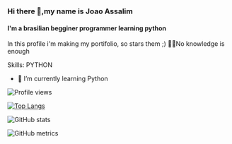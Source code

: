 ### Hi there 👋,my name is Joao Assalim
#### I'm a brasilian begginer programmer learning python
In this profile i'm making my portifolio, so stars them ;)
:man_technologist:No knowledge is enough

Skills: PYTHON

- 🌱 I’m currently learning Python 

![Profile views](https://gpvc.arturio.dev/JoaoAssalim)  

[![Top Langs](https://github-readme-stats.vercel.app/api/top-langs/?username=JoaoAssalim)](https://github.com/anuraghazra/github-readme-stats)

![GitHub stats](https://github-readme-stats.vercel.app/api?username=JoaoAssalim&show_icons=true)  

![GitHub metrics](https://metrics.lecoq.io/JoaoAssalim)  
